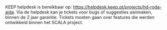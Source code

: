 KEEP helpdesk is bereikbaar op: https://helpdesk.keep.pt/projects/hd-roda-aida.
Via de helpdesk kan je tickets voor bugs of suggesties aanmaken, binnen de 2 jaar garantie. Tickets moeten gaan over features die werden ontwikkeld binnen het SCALA project.
